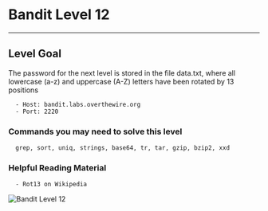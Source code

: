 # Bandit Level 12

---

## Level Goal

The password for the next level is stored in the file data.txt, where all lowercase (a-z) and uppercase (A-Z) letters have been rotated by 13 positions

``` {.sh}
  - Host: bandit.labs.overthewire.org
  - Port: 2220
```

### Commands you may need to solve this level

``` {.sh}
  grep, sort, uniq, strings, base64, tr, tar, gzip, bzip2, xxd
```

### Helpful Reading Material

``` {.sh}
  - Rot13 on Wikipedia
```

![Bandit Level 12](https://cdn.bulutbilisimciler.com/public/images/bandit/Bandit12.png)
